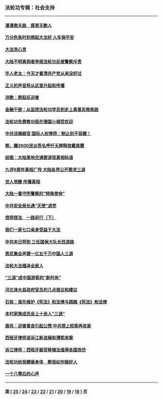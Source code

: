 ### 法轮功专辑：社会支持
---
#### [漫漫救夫路　感恩无数人](../../pages/nf4386/n4039091.md) 
#### [万分危急时刻想起大法好 人车保平安](../../pages/nf4386/n4039078.md) 
#### [大法洗心灵](../../pages/nf4386/n4037674.md) 
#### [大陆不明真相者举报法轮功反被警察斥责](../../pages/nf4386/n4035794.md) 
#### [华人老太：今天才看清共产党从来没好过](../../pages/nf4386/n4034830.md) 
#### [正义的声音将从这里升起和传播](../../pages/nf4386/n4033173.md) 
#### [诗歌：群起反迫害](../../pages/nf4386/n4024672.md) 
#### [金融干部：从监控法轮功学员到走上真善忍修炼路](../../pages/nf4386/n4022810.md) 
#### [法轮功免费教功班在德国小城受欢迎](../../pages/nf4386/n4020167.md) 
#### [中共活摘器官 国际人权律师：制止刻不容缓！](../../pages/nf4386/n4019391.md) 
#### [鄂、赣2600民众签名呼吁无罪释放戴美霞](../../pages/nf4386/n4019305.md) 
#### [组图：大陆某地交通要道现真相标语](../../pages/nf4386/n4017436.md) 
#### [九评9周年真相广传 大陆各界公开要求三退](../../pages/nf4386/n4014929.md) 
#### [世人觉醒 传播真相](../../pages/nf4386/n4013217.md) 
#### [大陆一看守所警察的“特殊使命”](../../pages/nf4386/n4007425.md) 
#### [中共安全局长遇“天使”退党](../../pages/nf4386/n4007416.md) 
#### [信师信法　一路前行（下）](../../pages/nf4386/n4003814.md) 
#### [我们一家七口亲身受益于大法](../../pages/nf4386/n4003816.md) 
#### [中共末日将到 三任国保大队长找退路](../../pages/nf4386/n4003233.md) 
#### [悉尼集会声援一亿五千万中国人三退](../../pages/nf4386/n4001826.md) 
#### [法轮大法福泽全家人](../../pages/nf4386/n4000680.md) 
#### [“三退”成中国游客的“新时尚”](../../pages/nf4386/n4000125.md) 
#### [河北涞水县政府官员的几点倡议和建议](../../pages/nf4386/n3997671.md) 
#### [石铭：谁在维护《宪法》和法律与践踏《宪法》和法律](../../pages/nf4386/n3992171.md) 
#### [本村家族成员会上十余人“三退”](../../pages/nf4386/n3991701.md) 
#### [唐风：迫害善良引起公愤 中共颈上绞索再收紧](../../pages/nf4386/n3990812.md) 
#### [西班牙律师谈诉江新进展和薄熙来案](../../pages/nf4386/n3988276.md) 
#### [诉江律师：西班牙器官移植法值得各国效仿](../../pages/nf4386/n3988146.md) 
#### [法轮功给我健康身体　教我如何做好人](../../pages/nf4386/n3987412.md) 
#### [一个八零后的心声](../../pages/nf4386/n3985822.md) 

---
#### 第 [ [25](./25.md) / [24](./24.md) / [23](./23.md) / [22](./22.md) / [21](./21.md) / [20](./20.md) / [19](./19.md) / [18](./18.md) ] 页
